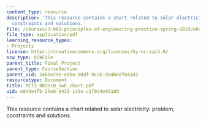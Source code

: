 ```yaml
---
content_type: resource
description: 'This resource contains a chart related to solar electricity: problem,
  constraints and solutions.'
file: /courses/3-003-principles-of-engineering-practice-spring-2010/e844e4fb25e8943d141ec1f0d4e9510d_MIT3_003S10_swE_chart.pdf
file_type: application/pdf
learning_resource_types:
- Projects
license: https://creativecommons.org/licenses/by-nc-sa/4.0/
ocw_type: OCWFile
parent_title: Final Project
parent_type: CourseSection
parent_uid: 5465e29e-edba-d0df-9c26-da4b8df841d3
resourcetype: Document
title: MIT3_003S10_swE_chart.pdf
uid: e844e4fb-25e8-943d-141e-c1f0d4e9510d
---
```

This resource contains a chart related to solar electricity: problem, constraints and solutions.